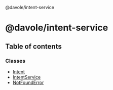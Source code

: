 @davole/intent-service

# @davole/intent-service

## Table of contents

### Classes

- [Intent](classes/Intent.md)
- [IntentService](classes/IntentService.md)
- [NotFoundError](classes/NotFoundError.md)
